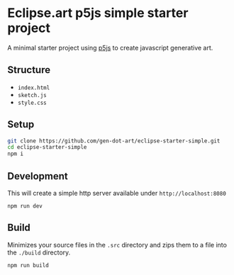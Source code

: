 # Eclipse.art p5js simple starter project

A minimal starter project using [p5js](http://p5js.org) to create javascript generative art.

## Structure

- `index.html`
- `sketch.js`
- `style.css`

## Setup

```sh
git clone https://github.com/gen-dot-art/eclipse-starter-simple.git
cd eclipse-starter-simple
npm i
```

## Development

This will create a simple http server available under `http://localhost:8080`

`npm run dev`

## Build

Minimizes your source files in the `.src` directory and zips them to a file into the `./build` directory.

`npm run build`
